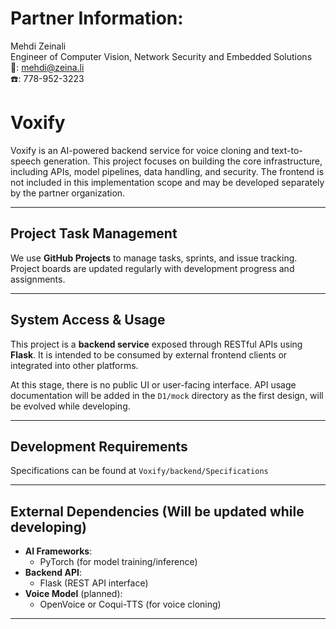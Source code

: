 # Partner Information:
Mehdi Zeinali  
Engineer of Computer Vision, Network Security and Embedded Solutions  
📧: mehdi@zeina.li  
☎️️: 778-952-3223  

# Voxify

Voxify is an AI-powered backend service for voice cloning and text-to-speech generation. This project focuses on building the core infrastructure, including APIs, model pipelines, data handling, and security. The frontend is not included in this implementation scope and may be developed separately by the partner organization.

---

## Project Task Management

We use **GitHub Projects** to manage tasks, sprints, and issue tracking. Project boards are updated regularly with development progress and assignments.

---

## System Access & Usage

This project is a **backend service** exposed through RESTful APIs using **Flask**. It is intended to be consumed by external frontend clients or integrated into other platforms.

At this stage, there is no public UI or user-facing interface. API usage documentation will be added in the `D1/mock` directory as the first design, will be evolved while developing.

---

## Development Requirements

Specifications can be found at `Voxify/backend/Specifications`

---

## External Dependencies (Will be updated while developing)

- **AI Frameworks**:
  - PyTorch (for model training/inference)
- **Backend API**:
  - Flask (REST API interface)
- **Voice Model** (planned):
  - OpenVoice or Coqui-TTS (for voice cloning)

---


